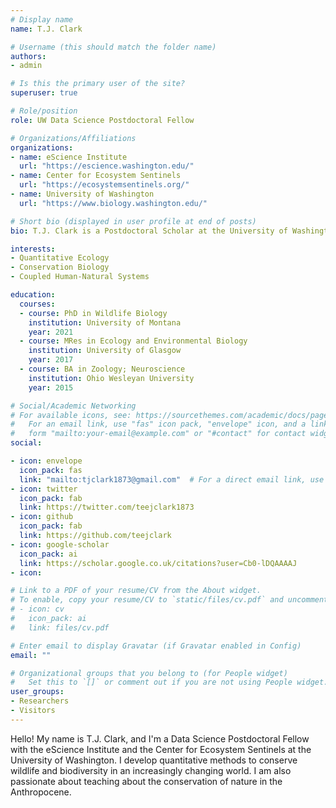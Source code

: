 ```yaml
---
# Display name
name: T.J. Clark

# Username (this should match the folder name)
authors:
- admin

# Is this the primary user of the site?
superuser: true

# Role/position
role: UW Data Science Postdoctoral Fellow

# Organizations/Affiliations
organizations:
- name: eScience Institute
  url: "https://escience.washington.edu/"
- name: Center for Ecosystem Sentinels
  url: "https://ecosystemsentinels.org/"
- name: University of Washington
  url: "https://www.biology.washington.edu/"

# Short bio (displayed in user profile at end of posts)
bio: T.J. Clark is a Postdoctoral Scholar at the University of Washington.

interests:
- Quantitative Ecology
- Conservation Biology
- Coupled Human-Natural Systems

education:
  courses:
  - course: PhD in Wildlife Biology
    institution: University of Montana
    year: 2021
  - course: MRes in Ecology and Environmental Biology
    institution: University of Glasgow
    year: 2017
  - course: BA in Zoology; Neuroscience
    institution: Ohio Wesleyan University
    year: 2015

# Social/Academic Networking
# For available icons, see: https://sourcethemes.com/academic/docs/page-builder/#icons
#   For an email link, use "fas" icon pack, "envelope" icon, and a link in the
#   form "mailto:your-email@example.com" or "#contact" for contact widget.
social:

- icon: envelope
  icon_pack: fas
  link: "mailto:tjclark1873@gmail.com"  # For a direct email link, use "mailto:test@example.org".
- icon: twitter
  icon_pack: fab
  link: https://twitter.com/teejclark1873
- icon: github
  icon_pack: fab
  link: https://github.com/teejclark
- icon: google-scholar
  icon_pack: ai
  link: https://scholar.google.co.uk/citations?user=Cb0-lDQAAAAJ
- icon: 

# Link to a PDF of your resume/CV from the About widget.
# To enable, copy your resume/CV to `static/files/cv.pdf` and uncomment the lines below.
# - icon: cv
#   icon_pack: ai
#   link: files/cv.pdf

# Enter email to display Gravatar (if Gravatar enabled in Config)
email: ""

# Organizational groups that you belong to (for People widget)
#   Set this to `[]` or comment out if you are not using People widget.
user_groups:
- Researchers
- Visitors
---
```


Hello! My name is T.J. Clark, and I'm a Data Science Postdoctoral Fellow with the eScience Institute and the Center for Ecosystem Sentinels at the University of Washington. I develop quantitative methods to conserve wildlife and biodiversity in an increasingly changing world. I am also passionate about teaching about the conservation of nature in the Anthropocene.



